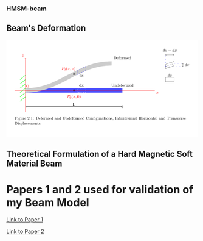 ### HMSM-beam

## Beam's Deformation

![Beam Deformation](https://github.com/deepak046/HMSM-beam/blob/main/Beam_deformation.png "Beam Deformation")

## Theoretical Formulation of a Hard Magnetic Soft Material Beam

# Papers 1 and 2 used for validation of my Beam Model

[Link to Paper 1](https://www.researchgate.net/publication/344307248_Large_Bending_Deformation_of_a_Cantilevered_Soft_Beam_under_External_Load_The_Applicability_of_Inextensibility_Assumption_of_the_Centerline?enrichId=rgreq-8d65644f1cfb8cdf887fd79addd72b38-XXX&enrichSource=Y292ZXJQYWdlOzM0NDMwNzI0ODtBUzo5NDEzMzIxMTc4NTIxNjBAMTYwMTQ0MjQ3NDEzMA%3D%3D&el=1_x_2&_esc=publicationCoverPdf)

[Link to Paper 2](https://pubs.rsc.org/en/content/articlelanding/2020/SM/C9SM02529D)

